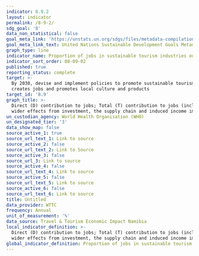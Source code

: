 ```yaml
---
indicator: 8.9.2
layout: indicator
permalink: /8-9-2/
sdg_goal: '8'
data_non_statistical: false
goal_meta_link: 'https://unstats.un.org/sdgs/files/metadata-compilation/Metadata-Goal-8.pdf'
goal_meta_link_text: United Nations Sustainable Development Goals Metadata (PDF 526 KB)
graph_type: line
indicator_name: Proportion of jobs in sustainable tourism industries out of total tourism jobs
indicator_sort_order: 08-09-02
published: true
reporting_status: complete
target: >-
  By 2030, devise and implement policies to promote sustainable tourism that
  creates jobs and promotes local culture and products
target_id: '8.9'
graph_title: >-
  Direct (D) contribution to jobs; Total (T) contribution to jobs (including
  wider effects from investment, the supply chain and induced income impacts)
un_custodian_agency: World Health Organisation (WHO)
un_designated_tier: '3'
data_show_map: false
source_active_1: true
source_url_text_1: Link to source
source_active_2: false
source_url_text_2: Link to Source
source_active_3: false
source_url_3: Link to source
source_active_4: false
source_url_text_4: Link to source
source_active_5: false
source_url_text_5: Link to source
source_active_6: false
source_url_text_6: Link to source
title: Untitled
data_provider: WTTC
frequency: Annual
unit_of_measurement: '%'
data_source: Travel & Tourism Economic Impact Namibia
local_indicator_definition: >-
  Direct (D) contribution to jobs; Total (T) contribution to jobs (including
  wider effects from investment, the supply chain and induced income impacts)
global_indicator_definition: Proportion of jobs in sustainable tourism industries out of total tourism jobs
---
```


